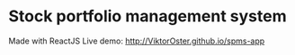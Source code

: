 # Stock portfolio management system
Made with ReactJS
Live demo: http://ViktorOster.github.io/spms-app
